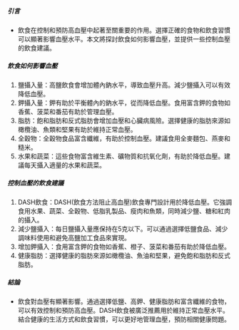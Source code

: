 ##### 引言
* 飲食在控制和預防高血壓中起著至關重要的作用。選擇正確的食物和飲食習慣可以顯著影響血壓水平。本文將探討飲食如何影響血壓，並提供一些控制血壓的飲食建議。

##### 飲食如何影響血壓
1. 鹽攝入量：高鹽飲食會增加體內鈉水平，導致血壓升高。減少鹽攝入可以有效降低血壓。
2. 鉀攝入量：鉀有助於平衡體內的鈉水平，從而降低血壓。食用富含鉀的食物如香蕉、菠菜和番茄有助於管理血壓。
3. 脂肪：飽和脂肪和反式脂肪會增加血壓和心臟病風險。選擇健康的脂肪來源如橄欖油、魚類和堅果有助於維持正常血壓。
4. 全穀物：全穀物食品富含纖維，有助於控制血壓。建議食用全麥麵包、燕麥和糙米。
5. 水果和蔬菜：這些食物富含維生素、礦物質和抗氧化劑，有助於降低血壓。建議每天攝入適量的水果和蔬菜。

##### 控制血壓的飲食建議
1. DASH飲食：DASH(飲食方法阻止高血壓)飲食專門設計用於降低血壓。它強調食用水果、蔬菜、全穀物、低脂乳製品、瘦肉和魚類，同時減少鹽、糖和紅肉的攝入。
2. 減少鹽攝入：每日鹽攝入量應保持在5克以下。可以通過選擇低鹽食品、減少調味料使用和避免高鹽加工食品來實現。
3. 增加鉀攝入：食用富含鉀的食物如香蕉、橙子、菠菜和番茄有助於降低血壓。
4. 健康脂肪：選擇健康的脂肪來源如橄欖油、魚油和堅果，避免飽和脂肪和反式脂肪。

##### 結論
* 飲食對血壓有顯著影響。通過選擇低鹽、高鉀、健康脂肪和富含纖維的食物，可以有效控制和預防高血壓。DASH飲食被廣泛推薦用於維持正常血壓水平。結合健康的生活方式和飲食習慣，可以更好地管理血壓，預防相關健康問題。